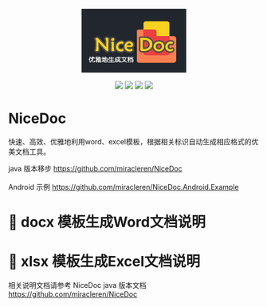 <p align="center">
  <a href="" rel="noopener">
 <img width=210px height=128px src="doc/logo.png" alt="NiceDoc logo"></a>
</p>

<p align="center">
    <img src="https://img.shields.io/badge/NiceDoc-1.3.1-cyan" />
    <img src="https://img.shields.io/badge/java-8-purple" />
    <img src="https://img.shields.io/badge/.Net-4.8-yellow" />
    <img src="https://img.shields.io/badge/Android-blue" />
</p>

# NiceDoc

快速、高效、优雅地利用word、excel模板，根据相关标识自动生成相应格式的优美文档工具。

java 版本移步 https://github.com/miracleren/NiceDoc  
<br/>Android 示例 https://github.com/miracleren/NiceDoc.Android.Example

# 🧐 docx 模板生成Word文档说明 <a name = "说明"></a>
# 🚀 xlsx 模板生成Excel文档说明 <a name = "说明"></a>
相关说明文档请参考 NiceDoc java 版本文档
https://github.com/miracleren/NiceDoc

